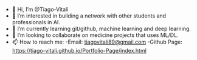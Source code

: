 - 👋 Hi, I’m @Tiago-Vitali
- 👀 I’m interested in building a network with other students and professionals in AI.
- 🌱 I’m currently learning git/github, machine learning and deep learning.
- 💞️ I’m looking to collaborate on medicine projects that uses ML/DL.
- 📫 How to reach me:
-Email: tiagovitali89@gmail.com
-Github Page: https://tiago-vitali.github.io/Portfolio-Page/index.html
<!---
Tiago-Vitali/Tiago-Vitali is a ✨ special ✨ repository because its `README.md` (this file) appears on your GitHub profile.
You can click the Preview link to take a look at your changes.
--->
